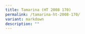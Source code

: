 ```yaml
---
title: Tamarina (HT 2008 170)
permalink: /tamarina-ht-2008-170/
variant: markdown
description: ""
---
```

